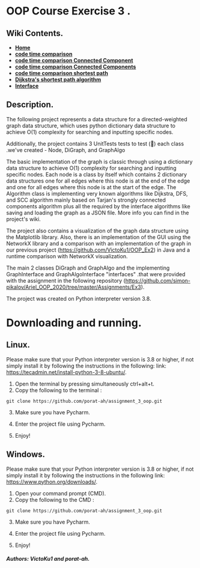 # OOP Course Exercise 3 .

## Wiki Contents.
<ul class="m-0 p-0 list-style-none" data-filterable-for="wiki-pages-filter" data-filterable-type="substring" data-pjax>
        <li class="Box-row">
          <strong><a class="d-block" href="/porat-ah/assignment_3_oop/wiki">Home</a></strong>
        </li>
        <li class="Box-row">
          <strong><a class="d-block" href="/porat-ah/assignment_3_oop/wiki/code-time-comparison">code time comparison</a></strong>
        </li>
        <li class="Box-row">
          <strong><a class="d-block" href="/porat-ah/assignment_3_oop/wiki/code-time-comparison-Connected-Component">code time comparison Connected Component</a></strong>
        </li>
        <li class="Box-row">
          <strong><a class="d-block" href="/porat-ah/assignment_3_oop/wiki/code-time-comparison-Connected-Components">code time comparison Connected Components</a></strong>
        </li>
        <li class="Box-row">
          <strong><a class="d-block" href="/porat-ah/assignment_3_oop/wiki/code-time-comparison-shortest-path">code time comparison shortest path</a></strong>
        </li>
        <li class="Box-row">
          <strong><a class="d-block" href="/porat-ah/assignment_3_oop/wiki/Dijkstra&#39;s-shortest-path-algorithm">Dijkstra&#39;s shortest path algorithm</a></strong>
        </li>
        <li class="Box-row">
          <strong><a class="d-block" href="/porat-ah/assignment_3_oop/wiki/Interface">Interface</a></strong>
        </li>
    </ul>


## Description.

The following project represents a data structure for a directed-weighted graph data structure, which uses python dictionary data structure to achieve O(1) complexity for searching and inputting specific nodes.

Additionally, the project contains 3 ‫UnitTests tests to test (:drum:)  each class we've created - Node, DiGraph, and GraphAlgo.

The basic implementation of the graph is classic through using a dictionary data structure to achieve O(1) complexity for searching and inputting specific nodes. Each node is a class by itself which contains 2 dictionary data structures one for all edges where this node is at the end of the edge and one for all edges where this node is at the start of the edge. The Algorithm class is implementing very known algorithms like Dijkstra, DFS, and SCC algorithm mainly based on Tarjan's strongly connected components algorithm plus all the required by the interface algorithms like saving and loading the graph as a JSON file. More info you can find in the project's wiki.

The project also contains a visualization of the graph data structure using the Matplotlib library.
Also, there is an implementation of the GUI using the NetworkX library and a comparison with an implementation of the graph in our previous project (https://github.com/VictoKu1/OOP_Ex2) in Java and a runtime comparison with NetworkX visualization.

The main 2 classes DiGraph and GraphAlgo and the implementing GraphInterface and GraphAlgoInterface "interfaces" .that were provided with the assignment in the following repository (https://github.com/simon-pikalov/Ariel_OOP_2020/tree/master/Assignments/Ex3).

The project was created on Python interpreter version 3.8.

# Downloading and running.
## Linux.

Please make sure that your Python interpreter version is 3.8 or higher, if not simply install it by following the instructions in the following: link: https://tecadmin.net/install-python-3-8-ubuntu/.

1) Open the terminal by pressing simultaneously ctrl+alt+t.
2) Copy the following to the terminal :

```
git clone https://github.com/porat-ah/assignment_3_oop.git

```
3) Make sure you have Pycharm.

4) Enter the project file using Pycharm.

5) Enjoy!

## Windows.

Please make sure that your Python interpreter version is 3.8 or higher, if not simply install it by following the instructions in the following link: https://www.python.org/downloads/.

1) Open your command prompt (CMD).
2) Copy the following to the CMD :

```
git clone https://github.com/porat-ah/assignment_3_oop.git

```
3) Make sure you have Pycharm.

4) Enter the project file using Pycharm.

5) Enjoy!






#####                                                                                                                              Authors: VictoKu1 and porat-ah.
